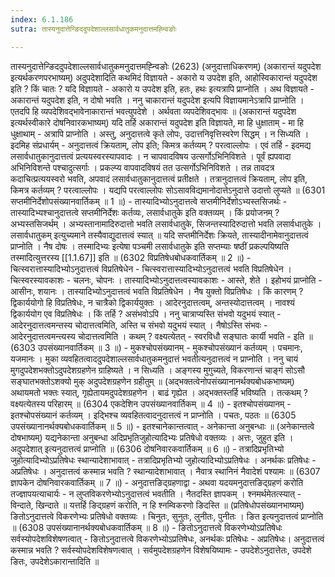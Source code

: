 ```yaml
---
index: 6.1.186
sutra: तास्यनुदात्तेन्ङिददुपदेशाल्लसार्वधातुकमनुदात्तमह्न्विङोः

---
```

 तास्यनुदात्तेन्ङिददुपदेशाल्लसार्वधातुकमनुदात्तमह्न्विङोः (2623) (अनुदात्ताधिकरणम्) (अकारान्तं यदुपदेश इत्यर्थकरणपरभाष्यम्) अदुपदेशादिति कथमिदं विज्ञायते  -  अकारो य उपदेश इति, आहोस्विकारान्तं यदुपदेश इति ? किं चातः ? यदि विज्ञायते  -  अकारो य उपदेश इति, हतः, हथः इत्यत्रापि प्राप्नोति । अथ विज्ञायते  -  अकारान्तं यदुपदेश इति, न दोषो भवति । ननु चाकारान्तं यदुपदेश इत्यपि विज्ञायमानेऽत्रापि प्राप्नोति । एतदपि हि व्यपदेशिवद्भावेनाकारान्तं भवत्युपदेशे । अर्थवता व्यपदेशिवद्भावः ॥ (अकारान्तं यदुपदेश इत्यर्थस्वीकारे दोषनिवारकभाष्यम्) यदि तर्हि अकारान्तं यदुपदेश इति विज्ञायते, मा हि धुक्षाताम्  -  मा हि धुक्षाथाम्  -  अत्रापि प्राप्नोति । अस्तु, अनुदात्तत्वे कृते लोपः, उदात्तनिवृत्तिस्वरेण सिद्धम् । न सिध्यति । इदमिह संप्रधार्यम्  -  अनुदात्तत्वं क्रियताम्, लोप इति; किमत्र कर्तव्यम् ? परत्वाल्लोपः । एवं तर्हि  -  इदमद्य लसार्वधातुकानुदात्तत्वं प्रत्ययस्वरस्यापवादः । न चापवादविषय उत्सर्गोऽभिनिविशते । पूर्वं ह्यपवादा अभिनिविशन्ते पश्चादुत्सर्गाः । प्रकल्प्य वापवादविषयं तत उत्सर्गोऽभिनिविशते । तन्न तावदत्र कदाचित्प्रत्ययस्वरो भवति, अपवादं लसार्वधातुकानुदात्तत्वं प्रतीक्षते । तत्रानुदात्तत्वं क्रियताम्, लोप इति, किमत्र कर्तव्यम् ? परत्वाल्लोपः । यद्यपि परत्वाल्लोपः सोऽसावविद्यमानोदात्तेऽनुदात्ते उदात्तो लुप्यते ॥ (6301 सप्तमीनिर्देशोपसंख्यानवार्तिकम् ॥ 1 ॥) - तास्यादिभ्योऽनुदात्तत्वे सप्तमीनिर्देशोऽभ्यस्तसिजर्थः - तास्यादिभ्यश्चानुदात्तत्वे सप्तमीनिर्देशः कर्तव्यः, लसार्वधातुके इति वक्तव्यम् । किं प्रयोजनम् ? अभ्यस्तसिजर्थम् । अभ्यस्तानामादिरुदात्तो भवति लसार्वधातुके, सिजन्तस्यादिरुदात्तो भवति लसार्वधातुके । लसार्वधातुकम् इत्युच्यमाने तस्यैवाद्युदात्तत्वं स्यात् ॥ यदि सप्तमीनिर्देशः क्रियते, तास्यादीनामेवानुदात्तत्वं प्राप्नोति । नैष दोषः । तस्मादिभ्यः इत्येषा पञ्चमी लसार्वधातुके इति सप्तम्याः षष्ठीं प्रकल्पयिष्यति तस्मादित्युत्तरस्य [[1.1.67]] इति ॥ (6302 विप्रतिषेधबोधकवार्तिकम् ॥ 2 ॥) - चित्स्वरात्तास्यादिभ्योऽनुदात्तत्वं विप्रतिषेधेन - चित्स्वरात्तास्यादिभ्योऽनुदात्तत्वं भवति विप्रतिषेधेन । चित्स्वरस्यावकाशः  -  चलनः, चोपनः । तास्यादिभ्योऽनुदात्तत्वस्यावकाशः  -  आस्ते, शेते । इहोभयं प्राप्नोति  -  आसीनः, शयानः । तास्यादिभ्योऽनुदात्तत्वं भवति विप्रतिषेधेन । नैष युक्तो विप्रतिषेधः । किं कारणम् ? द्विकार्ययोगो हि विप्रतिषेधः, न चात्रैको द्विकार्ययुक्तः । आदेरनुदात्तत्वम्, अन्तस्योदात्तत्वम् । नावश्यं द्विकार्ययोग एव विप्रतिषेधः । किं तर्हि ? असंभवोऽपि । ननु चात्राप्यस्ति संभवो यदुभयं स्यात्  -  आदेरनुदात्तत्वमन्तस्य चोदात्तत्वमिति, अस्ति च संभवो यदुभयं स्यात् । नैषोऽस्ति संभवः  -  आदेरनुदात्तत्वमन्त्यस्य चोदात्तत्वमिति । कथम् ? वक्ष्यत्येतत्  -  स्वरविधौ सङ्घातः कार्यी भवति  -  इति ॥ (6303 उपसंख्यानवार्तिकम् ॥ 3 ॥) - मुकश्चोपसंख्यानम् - मुकश्चोपसंख्यानं कर्तव्यम् । पचमानः, यजमानः । मुका व्यवहितत्वाददुपदेशाल्लसार्वधातुकमनुदात्तं भवतीत्यनुदात्तत्वं न प्राप्नोति । ननु चायं मुगदुपदेशभक्तोऽदुपदेशग्रहणेन ग्राहिष्यते । न सिध्यति । अङ्गस्य मुगुच्यते, विकरणान्तं चाङ्गं सोऽसौ सङ्घातभक्तोऽशक्यो मुक् अदुपदेशग्रहणेन ग्रहीतुम् ॥ (अद्भक्तत्वेनोपसंख्यानानर्थक्यबोधकभाष्यम्) अथायमतो भक्तः स्यात्, गृह्येतायमदुपदेशग्रहणेन । बाढं गृह्येत । अद्भक्तस्तर्हि भविष्यति । तत्कथम् ? वक्ष्यत्येतस्य परिहारम् ॥ (6304 एकदेशिन उपसंख्यानवार्तिकम् ॥ 4 ॥) - इतश्चोपसंख्यानम् - इतश्चोपसंख्यानं कर्तव्यम् । इदि्भश्च व्यवहितत्वादनुदात्तत्वं न प्राप्नोति । पचतः, पठतः ॥ (6305 उपसंख्यानानर्थक्यबोधकवार्तिकम् ॥ 5 ॥) - इतश्चानेकान्तत्वात् - अनेकान्ता अनुबन्धाः ॥ (अनेकान्तत्वे दोषभाष्यम्) यद्यनेकान्ता अनुबन्धा अदिप्रभृतिजुहोत्यादिभ्यः प्रतिषेधो वक्तव्यः । अत्तः, जुहुत इति । अदुपदेशात् इत्यनुदात्तत्वं प्राप्नोति ॥ (6306 दोषनिवारकवार्तिकम् ॥ 6 ॥) - तत्रादिप्रभृतिभ्यो जुहोत्यादिभ्योऽप्रतिषेधः स्थान्यादेशाभावात् - तत्रादिप्रभृतिभ्यो जुहोत्यादिभ्योऽप्रतिषेधः । अनर्थकः प्रतिषेधः  -  अप्रतिषेधः । अनुदात्तत्वं कस्मान्न भवति ? स्थान्यादेशाभावात् । नैवात्र स्थानिनं नैवादेशं पश्यामः ॥ (6307 ज्ञापकेन दोषनिवारकवार्तिकम् ॥ 7 ॥) - अनुदात्तङिद्ग्रहणाद्वा - अथवा यदयमनुदात्तङिद्ग्रहणं करोति तज्ज्ञापयत्याचार्यः  -  न लुप्तविकरणेभ्योऽनुदात्तत्वं भवतीति । नैतदस्ति ज्ञापकम् । श्नमर्थमेतत्स्यात्  -  विन्दाते, खिन्दाते ॥ यत्तर्हि ङिद्ग्रहणं करोति, न हि श्नम्विकरणो ङिदस्ति ॥ (प्रतिषेधोपसंख्यानभाष्यम्) ङितोऽनुदात्तत्वे विकरणेभ्यः प्रतिषेधो वक्तव्यः । चिनुतः, सुनुतः, लुनीतः, पुनीतः । ङित इत्यनुदात्तत्वं प्राप्नोति ॥ (6308 उपसंख्यानानर्थक्यबोधकवार्तिकम् ॥ 8 ॥) - ङितोऽनुदात्तत्वे विकरणेभ्योऽप्रतिषेधः सर्वस्योपदेशविशेषणत्वात् - ङितोऽनुदात्तत्वे विकरणेभ्योऽप्रतिषेधः, अनर्थकः प्रतिषेधः  -  अप्रतिषेधः। अनुदात्तत्वं कस्मान्न भवति ? सर्वस्योपदेशविशेषणत्वात् । सर्वमुपदेशग्रहणेन विशेषयिष्यामः  -  उपदेशेऽनुदात्तेतः, उपदेशे ङितः, उपदेशेऽकारान्तादिति ॥ 